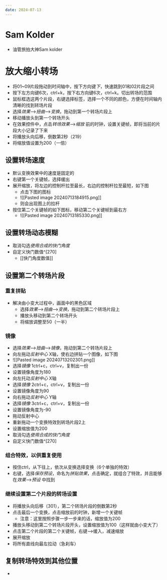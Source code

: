 ```yaml
---
date: 2024-07-13
---
```

# Sam Kolder
- 油管旅拍大神Sam kolder

# 放大缩小转场
- 将01~09片段拖动到时间轴中，按下方向键*下*，快速跳到01和02片段之间
- 按下左方向键6次，ctrl+k，按下右方向键6次，ctrl+k。切出转场的范围
- 鼠标框选这两个片段，右键选择标签，选择一个不同的颜色，方便在时间轴内清晰的找到转场片段
- 选择*效果*-->*扭曲*-->*变换*，拖动到第一个转场片段上
- 移动播放头到第一个转场开头
- 在效果控件中，点击*转场效果*-->*缩放* 前的时钟，设置关键帧，即将当前的片段大小记录了下来
- 将播放头向后移，倒数第2秒（219）
- 将缩放值设置为200（一倍）
## 设置转场速度
- 默认变换效果中的速度是固定的
- 右键第一个关键帧，选择缓出
- 展开缩放，将左边的控制杆拉至最长，右边的控制杆拉至最短，如下图
	- 点击下图的图标
	- ![[Pasted image 20240713184915.png]]
	- 则会出现图上的拉杆
- 按住第二个关键帧的如下图标，移动第二个关键帧到最右方
	- ![[Pasted image 20240713185330.png]]
## 设置转场动态模糊
- 取消勾选*使用合成的快门角度*
- 自定义快门数值^[270]
	- [[快门角度数值]]
## 设置第二个转场片段
### 重复拼贴 
- 解决由小变大过程中，画面中的黑色区域
	- 选择*效果*-->*扭曲*-->*变换*，拖动到第二个转场片段上
	- 播放头移动到第二个转场开头
	- 将缩放调整至50（一半）
### 镜像
- 选择*效果*-->*扭曲*-->*镜像*，拖动到第二个转场片段上
- 向左拖动*反射中心* X轴，使右边拼贴一个图像，如下图
- ![[Pasted image 20240713202301.png]]
- 选择*镜像* 1ctrl+c，ctrl+v，复制出一份
- 设置镜像角度为180
- 向左托动*反射中心* X轴
- 选择*镜像* 2ctrl+c，ctrl+v，复制出一份
- 设置镜像角度为90
- 向右拖动*反射中心* Y轴
- 选择*镜像* 3ctrl+c，ctrl+v，复制出一份
- 设置镜像角度为-90
- 拖动反射中心
- 重新拖动一个变换特效到转场片段2上
- 设置缩放值为200
- 取消勾选*使用合成的快门角度*
- 自定义快门数值^[270]
### 组合特效，以供重复使用
- 按住ctrl，从下往上，依次从变换选择变换（6个单独的特效）
- 右键，选择*保存预设*，命名为*拼贴效果*，点击确定，就组合了特效，并且能够在*效果*-->*预设* 中找到
### 继续设置第二个片段的转场设置
- 将播放头向后移（301），第二个转场片段的倒数第2秒
- 点击最后一个变换，点击缩放前的时钟，新增一个关键帧
	- 注意：这里按照步骤一步一步来的话，缩放值为200
- 播放头移动到第二个转场片段开头，设置缩放值为100（这样就由小变大了）
- 点击第二个片段的第二个关键帧，右键-->缓入，减速缩放
- 展开缩放
- 将所有直线向最左拉动（急刹车）
## 复制转场特效到其他位置
- 